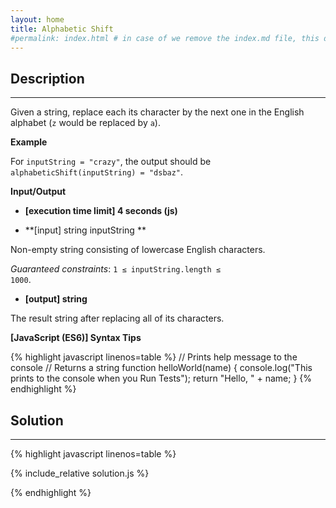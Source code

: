 ```yaml
---
layout: home
title: Alphabetic Shift
#permalink: index.html # in case of we remove the index.md file, this doc will be the index page
---
```


<div class="row">
<div class="columnStmt" markdown="1">

## Description
------

Given a string, replace each its character by the next one in the English alphabet (<code>z</code> would be replaced by <code>a</code>).



**Example**

For <code>inputString = "crazy"</code>, the output should be
<code>alphabeticShift(inputString) = "dsbaz"</code>.


**Input/Output**

* **[execution time limit] 4 seconds (js)**

* **[input] string inputString **

Non-empty string consisting of lowercase English characters.

*Guaranteed constraints*:
<code>1 ≤ inputString.length ≤ 1000</code>.

* **[output] string**

The result string after replacing all of its characters.

**[JavaScript (ES6)] Syntax Tips**

{% highlight javascript linenos=table %}
// Prints help message to the console
// Returns a string
function helloWorld(name) {
    console.log("This prints to the console when you Run Tests");
    return "Hello, " + name;
}
{% endhighlight %}

</div>
<div class="columnSol" markdown="1">

## Solution
------

{% highlight javascript linenos=table %}

{% include_relative solution.js %}

{% endhighlight %}

</div>
</div>